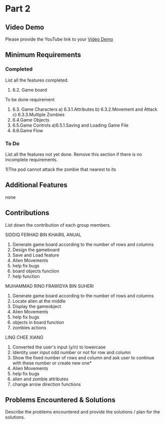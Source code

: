 # Part 2

## Video Demo

Please provide the YouTube link to your [Video Demo](https://youtu.be/2Yp9cdy-eII)

## Minimum Requirements

### Completed

List all the features completed.

1) 6.2. Game board

To be done requirement
1) 6.3. Game Characters
    a) 6.3.1.Attributes
    b) 6.3.2.Movement and Attack
    c) 6.3.3.Multiple Zombies
2) 6.4.Game Objects
3) 6.5.Game Controls
    a)6.5.1.Saving and Loading Game File
4) 6.6.Game Flow

### To Do

List all the features not yet done. Remove this section if there is no incomplete requirements.

1)The pod cannot attack the zombie that nearest to its


## Additional Features

none

## Contributions

List down the contribution of each group members.

SIDDIQ FERHAD BIN KHAIRIL ANUAL

1. Generate game board according to the number of rows and columns
2. Design the gameboard
3. Save and Load feature
4. Alien Movements
5. help fix bugs
6. board objects function
7. help function

MUHAMMAD RINO FRAWIDYA BIN SUHERI

1. Generate game board according to the number of rows and columns
2. Locate alien at the middle
3. Display the gameobject
4. Alien Movements
5. help fix bugs
6. objects in board function
7. zombies actions

LING CHEE XIANG

1. Converted the user's input (y/n) to lowercase
2. Identity user input odd number or not for row and column
3. Show the fixed number of rows and column and ask user to continue with these number or create new one*
4. Alien Movements
5. help fix bugs
6. alien and zombie attributes
7. change arrow direction functions

## Problems Encountered & Solutions

Describe the problems encountered and provide the solutions / plan for the solutions.
